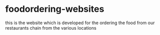 # foodordering-websites
this is the website which is developed for the ordering the food from our restaurants chain from the various locations
